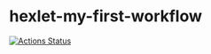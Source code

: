 # hexlet-my-first-workflow

[![Actions Status](https://github.com/DmitryKr2021/hexlet-my-first-workflow/workflows/makefile-demo/badge.svg)](https://github.com/DmitryKr2021/hexlet-my-first-workflow/actions)
